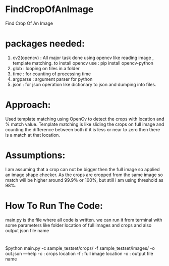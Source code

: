 # FindCropOfAnImage
Find Crop Of An Image


# packages needed:
1) cv2(opencv) : All major task done using opencv like reading image ,
template matching.
to install opencv use : pip install opencv-python
2) glob : looping on files in a folder
3) time : for counting of processing time
4) argparse : argument parser for python
5) json : for json operation like dictionary to json and dumping into files.
# Approach:
Used template matching using OpenCv to detect the crops with location and %
match value.
Template matching is like sliding the crops on full image and counting the
difference between both if it is less or near to zero then there is a match at
that location.
# Assumptions:
I am assuming that a crop can not be bigger then the full image so applied
an image shape checker.
As the crops are cropped from the same image so match will be higher
around 99.9% or 100%, but still i am using threshold as 98%.
# How To Run The Code:
main.py is the file where all code is written.
we can run it from terminal with some parameters like folder location of full
images and crops and also output json file name

# ##################
$python main.py -c sample_testset/crops/ -f sample_testset/images/ -o
out.json
—help
-c : crops location
-f : full image location
-o : output file name
